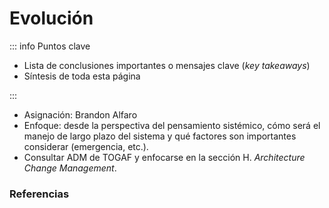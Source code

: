 # Evolución

::: info Puntos clave

- Lista de conclusiones importantes o mensajes clave (_key takeaways_)
- Síntesis de toda esta página

:::

- Asignación: Brandon Alfaro
- Enfoque: desde la perspectiva del pensamiento sistémico, cómo será el manejo de largo plazo del sistema y qué factores son importantes considerar (emergencia, etc.).
- Consultar ADM de TOGAF y enfocarse en la sección H. _Architecture Change Management_.

### Referencias

<Citation doi="10.1007/978-3-030-81159-4" />
